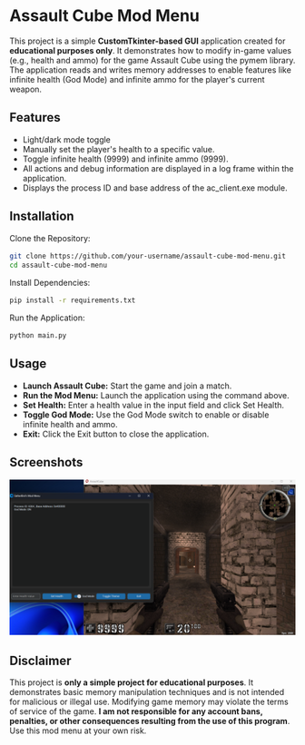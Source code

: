 
# Assault Cube Mod Menu

This project is a simple **CustomTkinter-based GUI** application created for **educational purposes only**. It demonstrates how to modify in-game values (e.g., health and ammo) for the game Assault Cube using the pymem library. The application reads and writes memory addresses to enable features like infinite health (God Mode) and infinite ammo for the player's current weapon.


## Features

- Light/dark mode toggle
- Manually set the player's health to a specific value.
- Toggle infinite health (9999) and infinite ammo (9999).
- All actions and debug information are displayed in a log frame within the application.
- Displays the process ID and base address of the ac_client.exe module.
## Installation

Clone the Repository:
```bash
git clone https://github.com/your-username/assault-cube-mod-menu.git
cd assault-cube-mod-menu
```

Install Dependencies:
```bash
pip install -r requirements.txt
```

Run the Application:
```bash
python main.py
```
## Usage

- **Launch Assault Cube:** Start the game and join a match.
- **Run the Mod Menu:** Launch the application using the command above.
- **Set Health:** Enter a health value in the input field and click Set Health.
- **Toggle God Mode:** Use the God Mode switch to enable or disable infinite health and ammo.
- **Exit:** Click the Exit button to close the application.


## Screenshots

![Example of the Mod Menu in action](https://github.com/R0salman/Assault-Cube-Mod-Menu/blob/5ec94d2f627da52e36820cb117eabd7e7d9990d5/images/Screenshot.png)


## Disclaimer

This project is **only a simple project for educational purposes**. It demonstrates basic memory manipulation techniques and is not intended for malicious or illegal use. Modifying game memory may violate the terms of service of the game. **I am not responsible for any account bans, penalties, or other consequences resulting from the use of this program**. Use this mod menu at your own risk.
